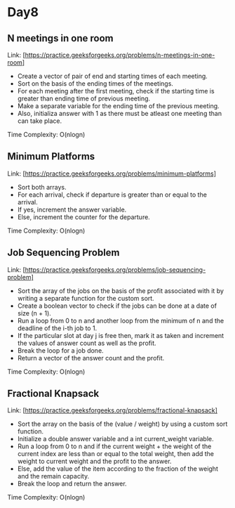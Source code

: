# Day8

## N meetings in one room 

Link: [https://practice.geeksforgeeks.org/problems/n-meetings-in-one-room]

- Create a vector of pair of end and starting times of each meeting.
- Sort on the basis of the ending times of the meetings.
- For each meeting after the first meeting, check if the starting time is greater than ending time of previous meeting.
- Make a separate variable for the ending time of the previous meeting.
- Also, initializa answer with 1 as there must be atleast one meeting than can take place.

Time Complexity: O(nlogn)

## Minimum Platforms 

Link: [https://practice.geeksforgeeks.org/problems/minimum-platforms]

- Sort both arrays.
- For each arrival, check if departure is greater than or equal to the arrival.
- If yes, increment the answer variable.
- Else, increment the counter for the departure.

Time Complexity: O(nlogn)

## Job Sequencing Problem

Link: [https://practice.geeksforgeeks.org/problems/job-sequencing-problem]

- Sort the array of the jobs on the basis of the profit associated with it by writing a separate function for the custom sort.
- Create a boolean vector to check if the jobs can be done at a date of size (n + 1).
- Run a loop from 0 to n and another loop from the minimum of n and the deadline of the i-th job to 1.
- If the particular slot at day j is free then, mark it as taken and increment the values of answer count as well as the profit.
- Break the loop for a job done.
- Return a vector of the answer count and the profit.

Time Complexity: O(nlogn)

##  Fractional Knapsack

Link: [https://practice.geeksforgeeks.org/problems/fractional-knapsack]

- Sort the array on the basis of the (value / weight) by using a custom sort function.
- Initialize a double answer variable and a int current_weight variable.
- Run a loop from 0 to n and if the current weight + the weight of the current index are less than or equal to the total weight, then add the weight to current weight and the profit to the answer.
- Else, add the value of the item according to the fraction of the weight and the remain capacity.
- Break the loop and return the answer.

Time Complexity: O(nlogn)